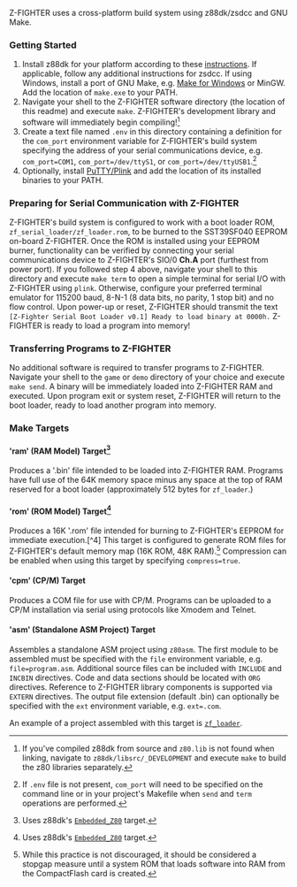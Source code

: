 Z-FIGHTER uses a cross-platform build system using z88dk/zsdcc and GNU Make. 

### Getting Started
1. Install z88dk for your platform according to these [instructions](https://github.com/z88dk/z88dk/wiki/installation). If applicable, follow any additional instructions for zsdcc. If using Windows, install a port of GNU Make, e.g. [Make for Windows](http://gnuwin32.sourceforge.net/packages/make.htm) or MinGW. Add the location of `make.exe` to your PATH.
2. Navigate your shell to the Z-FIGHTER software directory (the location of this readme) and execute `make`. Z-FIGHTER's development library and software will immediately begin compiling![^1]
3. Create a text file named `.env` in this directory containing a definition for the `com_port` environment variable for Z-FIGHTER's build system specifying the address of your serial communications device, e.g. `com_port=COM1`, `com_port=/dev/ttyS1`, or `com_port=/dev/ttyUSB1`.[^2]
4. Optionally, install [PuTTY/Plink](https://www.chiark.greenend.org.uk/~sgtatham/putty/latest.html) and add the location of its installed binaries to your PATH.

### Preparing for Serial Communication with Z-FIGHTER
Z-FIGHTER's build system is configured to work with a boot loader ROM, `zf_serial_loader/zf_loader.rom`, to be burned to the SST39SF040 EEPROM on-board Z-FIGHTER. Once the ROM is installed using your EEPROM burner, functionality can be verified by connecting your serial communications device to Z-FIGHTER's SIO/0 **Ch.A** port (furthest from power port). If you followed step 4 above, navigate your shell to this directory and execute `make term` to open a simple terminal for serial I/O with Z-FIGHTER using `plink`.  Otherwise, configure your preferred terminal emulator for 115200 baud, 8-N-1 (8 data bits, no parity, 1 stop bit) and no flow control. Upon power-up or reset, Z-FIGHTER should transmit the text `[Z-Fighter Serial Boot Loader v0.1] Ready to load binary at 0000h.` Z-FIGHTER is ready to load a program into memory!

### Transferring Programs to Z-FIGHTER
No additional software is required to transfer programs to Z-FIGHTER. Navigate your shell to the `game` or `demo` directory of your choice and execute `make send`. A binary will be immediately loaded into Z-FIGHTER RAM and executed. Upon program exit or system reset, Z-FIGHTER will return to the boot loader, ready to load another program into memory.

### Make Targets
#### 'ram' (RAM Model) Target[^3]
Produces a '.bin' file intended to be loaded into Z-FIGHTER RAM. Programs have full use of the 64K memory space minus any space at the top of RAM reserved for a boot loader (approximately 512 bytes for `zf_loader`.)

#### 'rom' (ROM Model) Target[^3]
Produces a 16K '.rom' file intended for burning to Z-FIGHTER's EEPROM for immediate execution.[^4] This target is configured to generate ROM files for Z-FIGHTER's default memory map (16K ROM, 48K RAM).[^5] Compression can be enabled when using this target by specifying `compress=true`.

#### 'cpm' (CP/M) Target
Produces a COM file for use with CP/M. Programs can be uploaded to a CP/M installation via serial using protocols like Xmodem and Telnet.

#### 'asm' (Standalone ASM Project) Target
Assembles a standalone ASM project using `z80asm`. The first module to be assembled must be specified with the `file` environment variable, e.g. `file=program.asm`. Additional source files can be included with `INCLUDE` and `INCBIN` directives. Code and data sections should be located with `ORG` directives. Reference to Z-FIGHTER library components is supported via `EXTERN` directives. The output file extension (default .bin) can optionally be specified with the `ext` environment variable, e.g. `ext=.com`.

An example of a project assembled with this target is [`zf_loader`](https://github.com/tangent3D/Z-FIGHTER/blob/main/src/zf_serial_loader/zf_loader.asm).

[^1]:If you've compiled z88dk from source and `z80.lib` is not found when linking, navigate to `z88dk/libsrc/_DEVELOPMENT` and execute `make` to build the z80 libraries separately.
[^2]:If `.env` file is not present, `com_port` will need to be specified on the command line or in your project's Makefile when `send` and `term` operations are performed.
[^3]:Uses z88dk's [`Embedded_Z80`](https://github.com/z88dk/z88dk/wiki/NewLib--Platform--Embedded#the-importance-of-const) target. 
[^5]:While this practice is not discouraged, it should be considered a stopgap measure until a system ROM that loads software into RAM from the CompactFlash card is created.
[^5]:Refer to [this](https://github.com/tangent3D/Z-FIGHTER/blob/main/SPLD/readme.md) page for information about modifying Z-FIGHTER's memory map.
